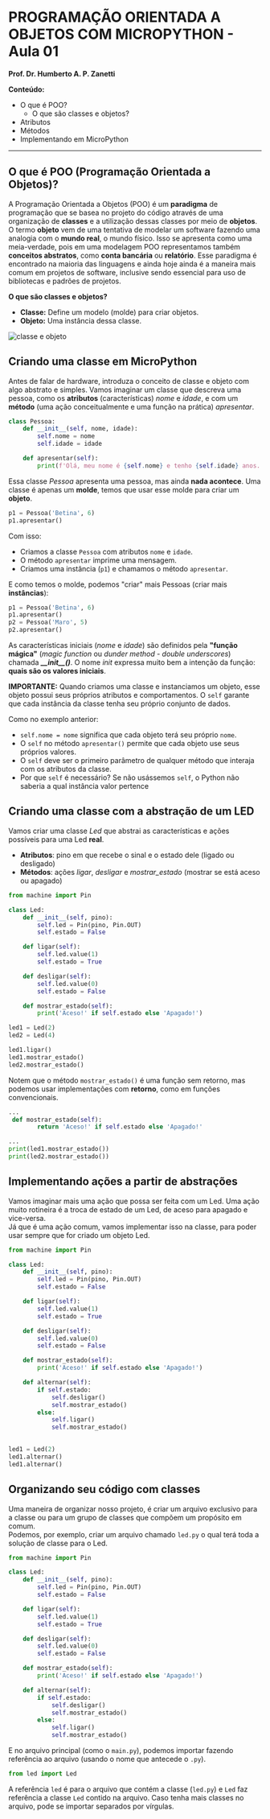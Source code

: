 # PROGRAMAÇÃO ORIENTADA A OBJETOS COM MICROPYTHON - Aula 01

**Prof. Dr. Humberto A. P. Zanetti**

**Conteúdo:**
+ O que é POO?
  - O que são classes e objetos?
+ Atributos
+ Métodos
+ Implementando em MicroPython

---

## O que é POO (Programação Orientada a Objetos)?

A Programação Orientada a Objetos (POO) é um **paradigma** de programação que se basea no projeto do código através de uma organização de **classes** e a utilização dessas classes por meio de **objetos**.  
O  termo **objeto** vem de uma tentativa de modelar um software fazendo uma analogia com o **mundo real**, o mundo físico. Isso se apresenta como uma meia-verdade, pois em uma modelagem POO representamos também **conceitos abstratos**, como **conta bancária** ou **relatório**.
Esse paradigma é encontrado na maioria das linguagens e ainda hoje ainda é a maneira mais comum em projetos de software, inclusive sendo essencial para uso de bibliotecas e padrões de projetos.

**O que são classes e objetos?**

+ **Classe:** Define um modelo (molde) para criar objetos.
+ **Objeto:** Uma instância dessa classe.

![classe e objeto](figuras/fig1.jpg)

## Criando uma classe em MicroPython

Antes de falar de hardware, introduza o conceito de classe e objeto com algo abstrato e simples. Vamos imaginar um classe que descreva uma pessoa, como os **atributos** (características) *nome* e *idade*, e com um **método** (uma ação conceitualmente e uma função na prática) *apresentar*.  



````python
class Pessoa:
    def __init__(self, nome, idade):
        self.nome = nome
        self.idade = idade

    def apresentar(self):
        print(f'Olá, meu nome é {self.nome} e tenho {self.idade} anos.')

````

Essa classe *Pessoa* apresenta uma pessoa, mas ainda **nada acontece**. Uma classe é apenas um **molde**, temos que usar esse molde para criar um **objeto**.

````python
p1 = Pessoa('Betina', 6)
p1.apresentar()
````
Com isso:
+ Criamos a classe `Pessoa` com atributos `nome` e `idade`.
+ O método `apresentar` imprime uma mensagem.
+ Criamos uma instância (`p1`) e chamamos o método `apresentar`.

E como temos o molde, podemos "criar" mais Pessoas (criar mais **instâncias**):

````python
p1 = Pessoa('Betina', 6)
p1.apresentar()
p2 = Pessoa('Maro', 5)
p2.apresentar()
````

As características iniciais (*nome* e *idade*) são definidos pela **"função mágica"** (*magic function* ou *dunder method* - *double underscores*) chamada ***\_\_init\_\_()***. O nome *init* expressa muito bem a intenção da função: **quais são os valores iniciais**.

**IMPORTANTE:** Quando criamos uma classe e instanciamos um objeto, esse objeto possui seus próprios atributos e comportamentos. O `self` garante que cada instância da classe tenha seu próprio conjunto de dados.  

Como no exemplo anterior:
+ `self.nome = nome` significa que cada objeto terá seu próprio `nome`.
+ O `self` no método `apresentar()` permite que cada objeto use seus próprios valores.
+ O `self` deve ser o primeiro parâmetro de qualquer método que interaja com os atributos da classe.
+ Por que `self` é necessário? Se não usássemos `self`, o Python não saberia a qual instância valor pertence

## Criando uma classe com a abstração de um LED
Vamos criar uma classe *Led* que abstrai as características e ações possíveis para uma Led **real**.  
+ **Atributos**: pino em que recebe o sinal e o estado dele (ligado ou desligado)
+ **Métodos**: ações *ligar*, *desligar* e *mostrar_estado* (mostrar se está aceso ou apagado)

````python
from machine import Pin

class Led:
    def __init__(self, pino):
        self.led = Pin(pino, Pin.OUT)  
        self.estado = False

    def ligar(self):
        self.led.value(1)
        self.estado = True  

    def desligar(self):
        self.led.value(0)
        self.estado = False

    def mostrar_estado(self):
        print('Aceso!' if self.estado else 'Apagado!')

led1 = Led(2)
led2 = Led(4)

led1.ligar()
led1.mostrar_estado()  
led2.mostrar_estado()
````

Notem que o método `mostrar_estado()` é uma função sem retorno, mas podemos usar implementações com **retorno**, como em funções convencionais.

````python
...
 def mostrar_estado(self):
        return 'Aceso!' if self.estado else 'Apagado!'

...
print(led1.mostrar_estado())  
print(led2.mostrar_estado()) 
````

## Implementando ações a partir de abstrações

Vamos imaginar mais uma ação que possa ser feita com um Led. Uma ação muito rotineira é a troca de estado de um Led, de aceso para apagado e vice-versa.  
Já que é uma ação comum, vamos implementar isso na classe, para poder usar sempre que for criado um objeto Led.  

````python
from machine import Pin

class Led:
    def __init__(self, pino):
        self.led = Pin(pino, Pin.OUT)
        self.estado = False

    def ligar(self):
        self.led.value(1)
        self.estado = True

    def desligar(self):
        self.led.value(0)
        self.estado = False

    def mostrar_estado(self):
        print('Aceso!' if self.estado else 'Apagado!')

    def alternar(self):
        if self.estado:
            self.desligar()
            self.mostrar_estado()
        else:
            self.ligar()
            self.mostrar_estado()
      

led1 = Led(2)
led1.alternar()  
led1.alternar() 
````

## Organizando seu código com classes

Uma maneira de organizar nosso projeto, é criar um arquivo exclusivo para a classe ou para um grupo de classes que compõem um propósito em comum.  
Podemos, por exemplo, criar um arquivo chamado `led.py` o qual terá toda a solução de classe para o Led.  

````python
from machine import Pin

class Led:
    def __init__(self, pino):
        self.led = Pin(pino, Pin.OUT)
        self.estado = False

    def ligar(self):
        self.led.value(1)
        self.estado = True

    def desligar(self):
        self.led.value(0)
        self.estado = False

    def mostrar_estado(self):
        print('Aceso!' if self.estado else 'Apagado!')

    def alternar(self):
        if self.estado:
            self.desligar()
            self.mostrar_estado()
        else:
            self.ligar()
            self.mostrar_estado()
````

E no arquivo principal (como o `main.py`), podemos importar fazendo referência ao arquivo (usando o nome que antecede o `.py`). 
````python
from led import Led
````
A referência `led` é para o arquivo que contém a classe (`led.py`) e `Led` faz referência a classe `Led` contido na arquivo. Caso tenha mais classes no arquivo, pode se importar separados por vírgulas.
